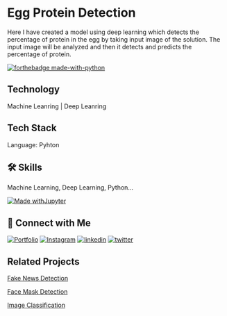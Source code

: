 
# Egg Protein Detection

Here I have created a model using deep learning which detects the percentage of protein in the egg by taking input image of the solution. The input image will be analyzed and then it detects and predicts the percentage of protein.


[![forthebadge made-with-python](http://ForTheBadge.com/images/badges/made-with-python.svg)](https://www.python.org/)


## Technology

Machine Leanring | Deep Leanring


 
## Tech Stack

Language: Pyhton



## 🛠 Skills
Machine Learning, Deep Learning, Python...

[![Made withJupyter](https://img.shields.io/badge/Made%20with-Jupyter-orange?style=for-the-badge&logo=Jupyter)](https://jupyter.org/try)
## 🔗 Connect with Me
[![Portfolio](https://img.shields.io/badge/my_portfolio-000?style=for-the-badge&logo=ko-fi&logoColor=white)](https://prasannathalpati.github.io/Prasanna_portfolio.github.io/)
[![Instagram](https://img.shields.io/badge/Instagram-E4405F?style=for-the-badge&logo=instagram&logoColor=white)](https://www.instagram.com/its_prasanna__/)
[![linkedin](https://img.shields.io/badge/linkedin-0A66C2?style=for-the-badge&logo=linkedin&logoColor=white)](https://www.linkedin.com/in/prasanna-thalpati-87045a1ba/)
[![twitter](https://img.shields.io/badge/twitter-1DA1F2?style=for-the-badge&logo=twitter&logoColor=white)](https://twitter.com/Its_Prasanna_?t=C9x8KSPGIo_OMN0CCYlHWQ&s=09)


## Related Projects


[Fake News Detection](https://github.com/PrasannaThalpati/Fake-News-Detection)

[Face Mask Detection](https://github.com/PrasannaThalpati/face-mask-detection)

[Image Classification](https://github.com/PrasannaThalpati/Image-Classification)


